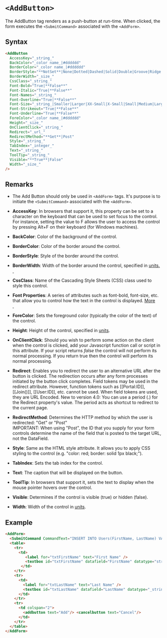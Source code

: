 # `<AddButton>`

The AddButton tag renders as a push-button at run-time. When clicked, the form executes the `<SubmitCommand>` associated with the `<AddForm>`.

## Syntax
```html
<AddButton
  AccessKey="_string_"
  BackColor="_color name_|#dddddd"
  BorderColor="_color name_|#dddddd"  
  BorderStyle="**NotSet**|None|Dotted|Dashed|Solid|Double|Groove|Ridge|Inset|Outset"  
  BorderWidth="_size_"  
  CssClass="_string_"  
  Font-Bold="True|**False**"  
  Font-Italic="True|**False**"  
  Font-Names="_string_"  
  Font-Overline="True|**False**"  
  Font-Size="_string_|Smaller|Larger|XX-Small|X-Small|Small|Medium|Large|X-Large|XX-Large"  
  Font-Strikeout="True|**False**"  
  Font-Underline="True|**False**"  
  ForeColor="_color name_|#dddddd"  
  Height="_size_"  
  OnClientClick="_string_"  
  Redirect="_url_"  
  RedirectMethod="**Get**|Post"  
  Style="_string_"  
  TabIndex="_integer_"  
  Text="_string_"  
  ToolTip="_string_"  
  Visible="**True**|False"  
  Width="_size_"
/>
```

## Remarks

*   The Add Button should only be used in `<AddForm>` tags. It's purpose is to initiate the `<SubmitCommand>` associated with the `<AddForm>`.  

*   **AccessKey**: In browsers that support it, this property can be set to a character on the keyboard that can be used to set focus to the control. For instance, setting the value to F allows the user to access the control by pressing Alt+F on their keyboard (for Windows machines).  

*   **BackColor**: Color of the background of the control.  

*   **BorderColor**: Color of the border around the control.  

*   **BorderStyle**: Style of the border around the control.  

*   **BorderWidth**: Width of the border around the control, specified in [units.  
     ](units.html)
*   **CssClass**: Name of the Cascading Style Sheets (CSS) class used to style this control.  

*   **Font Properties**: A series of attributes such as font-bold, font-size, etc. that allow you to control how the text in the control is displayed. [More  
     ](fontproperties.html)
*   **ForeColor**: Sets the foreground color (typically the color of the text) of the control.  

*   **Height**: Height of the control, specified in [units](units.html).  

*   **OnClientClick**: Should you wish to perform some action on the client when the control is clicked, add your Javascript function call or script in this attribute. If your script returns _false_ the control will not perform its normal processing. If you return true then the control will perform its normal processing.  

*   **Redirect**: Enables you to redirect the user to an alternative URL after the button is clicked. The redirection occurs after any form processes initiated by the button click completes. Field tokens may be used in the redirect attribute. However, function tokens such as [[Portal:ID]], [[Join()]], [[User:ID]], etc. cannot be used. When field tokens are used, they are URL Encoded. New to version 4.0: You can use a period (.) for the Redirect property's value. The period acts as shortcut to redirect to the current page.  

*   **RedirectMethod**: Determines the HTTP method by which the user is redirected: "Get" or "Post"  
    IMPORTANT: When using "Post", the ID that you supply for your form controls determine the name of the field that is posted to the target URL, not the DataField.  

*   **Style**: Same as the HTML style attribute. It allows you to apply CSS styling to the control (e.g. "color: red; border: solid 1px black;").  

*   **TabIndex**: Sets the tab index for the control.  

*   **Text**: The caption that will be displayed on the button.  

*   **ToolTip**: In browsers that support it, sets the text to display when the mouse pointer hovers over the control.  

*   **Visible**: Determines if the control is visible (true) or hidden (false).  

*   **Width**: Width of the control in [units](units.html).  

## Example
```html
<AddForm>  
  <SubmitCommand CommandText="INSERT INTO Users(FirstName, LastName) VALUES(@FirstName, @LastName)" />  
  <table>  
    <tr>  
      <td>  
         <label for="txtFirstName" text="First Name" />  
         <textbox id="txtFirstName" datafield="FirstName" datatype="string" />  
       </td>  
    </tr>  
    <tr>  
      <td>  
        <label for="txtLastName" text="Last Name" />  
        <textbox id="txtLastName" datafield="LastName" datatype="_string_" />  
      </td>  
    </tr>  
    <tr>  
      <td colspan="2">  
        <addbutton text="Add"/> <cancelbutton text="Cancel"/>  
      </td>  
    </tr>  
  </table>  
</AddForm>
```
